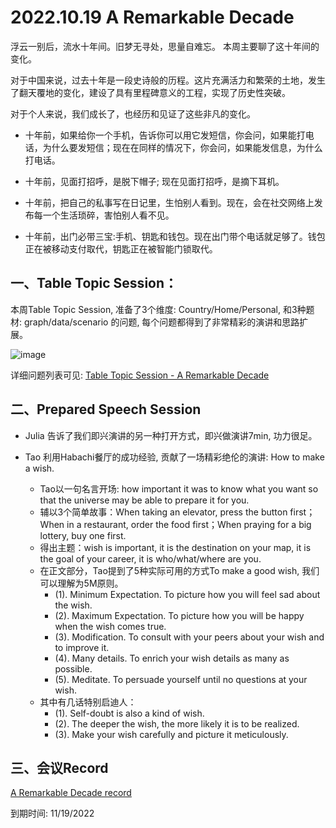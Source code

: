 # 2022.10.19 A Remarkable Decade

浮云一别后，流水十年间。旧梦无寻处，思量自难忘。
本周主要聊了这十年间的变化。

对于中国来说，过去十年是一段史诗般的历程。这片充满活力和繁荣的土地，发生了翻天覆地的变化，建设了具有里程碑意义的工程，实现了历史性突破。

对于个人来说，我们成长了，也经历和见证了这些非凡的变化。

- 十年前，如果给你一个手机，告诉你可以用它发短信，你会问，如果能打电话，为什么要发短信；现在在同样的情况下，你会问，如果能发信息，为什么打电话。

- 十年前，见面打招呼，是脱下帽子; 现在见面打招呼，是摘下耳机。

- 十年前，把自己的私事写在日记里，生怕别人看到。现在，会在社交网络上发布每一个生活琐碎，害怕别人看不见。

- 十年前，出门必带三宝:手机、钥匙和钱包。现在出门带个电话就足够了。钱包正在被移动支付取代，钥匙正在被智能门锁取代。


## 一、Table Topic Session：

本周Table Topic Session, 准备了3个维度: Country/Home/Personal, 和3种题材: graph/data/scenario 的问题, 每个问题都得到了非常精彩的演讲和思路扩展。

![image](https://user-images.githubusercontent.com/24701101/197339227-0217db4e-ab92-4dde-a3ec-64d06e50317f.png)

详细问题列表可见: [Table Topic Session - A Remarkable Decade](https://github.com/mstmc/MicrosoftToastmaster/blob/master/Meeting/2022/2022.10.19_ARemarkableDecade/Table%20Topic%20Session.pptx)


## 二、Prepared Speech Session

- Julia 告诉了我们即兴演讲的另一种打开方式，即兴做演讲7min, 功力很足。

- Tao 利用Habachi餐厅的成功经验, 贡献了一场精彩绝伦的演讲: How to make a wish.
  - Tao以一句名言开场: how important it was to know what you want so that the universe may be able to prepare it for you.
  - 辅以3个简单故事：When taking an elevator, press the button first；When in a restaurant, order the food first；When praying for a big lottery, buy one first. 
  - 得出主题：wish is important, it is the destination on your map, it is the goal of your career, it is who/what/where are you.
  - 在正文部分，Tao提到了5种实际可用的方式To make a good wish, 我们可以理解为5M原则。
    - (1). Minimum Expectation. To picture how you will feel sad about the wish.
    - (2). Maximum Expectation. To picture how you will be happy when the wish comes true.
    - (3). Modification. To consult with your peers about your wish and to improve it.
    - (4). Many details. To enrich your wish details as many as possible.
    - (5). Meditate. To persuade yourself until no questions at your wish.
  - 其中有几话特别启迪人：
    - (1). Self-doubt is also a kind of wish.
    - (2). The deeper the wish, the more likely it is to be realized.
    - (3). Make your wish carefully and picture it meticulously.

## 三、会议Record
[A Remarkable Decade record](https://microsoftapc-my.sharepoint.com/:v:/g/personal/xinglinyu_microsoft_com/EVRBczfvi3FHo0NwcZ6u5dcBdCt56GNWngwrdvCHKVTA5Q?e=ADW7G9)

到期时间: 11/19/2022

